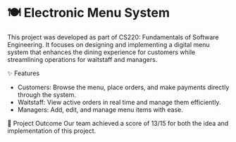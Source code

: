 # 🍽️ Electronic Menu System

This project was developed as part of CS220: Fundamentals of Software Engineering. It focuses on designing and implementing a digital menu system that enhances the dining experience for customers while streamlining operations for waitstaff and managers.

✨ Features

- Customers: Browse the menu, place orders, and make payments directly through the system.
- Waitstaff: View active orders in real time and manage them efficiently.
- Managers: Add, edit, and manage menu items with ease.

🎯 Project Outcome
Our team achieved a score of 13/15 for both the idea and implementation of this project.
